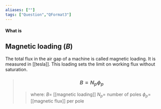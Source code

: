 ```yaml
---
aliases: [""]
tags: ["Question","QFormat3"]
---
```


#### What is
## Magnetic loading ($B$)
The total flux in the air gap of a machine is called magnetic loading. It is measured in [[tesla]]. This loading sets the limit on working flux without saturation. 

> ### $$ B = N_{p}  \phi_{p} $$ 
>> where:
>> $B=$ [[magnetic loading]]
>> $N_{p}=$ number of poles
>> $\phi_{p}=$ [[magnetic flux]] per pole